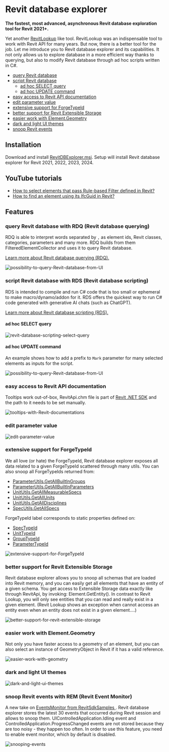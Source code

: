 # Revit database explorer

**The fastest, most advanced, asynchronous Revit database exploration tool for Revit 2021+.**

Yet another [RevitLookup](https://github.com/jeremytammik/RevitLookup) like tool. RevitLookup was an indispensable tool to work with Revit API for many years. But now, there is a better tool for the job. Let me introduce you to Revit database explorer and its capabilities. It not only allows us to explore database in a more efficient way thanks to querying, but also to modify Revit database through ad hoc scripts written in C#. 

- [query Revit database](#query-revit-database-with-rdq-revit-database-querying)
- [script Revit database](#script-revit-database-with-rds-revit-database-scripting)
  - [ad hoc SELECT query](#ad-hoc-select-query)
  - [ad hoc UPDATE command](#ad-hoc-update-command)
- [easy access to Revit API documentation](#easy-access-to-revit-api-documentation)
- [edit parameter value](#edit-parameter-value)
- [extensive support for ForgeTypeId](#extensive-support-for-forgetypeid)
- [better support for Revit Extensible Storage](#better-support-for-revit-extensible-storage)
- [easier work with Element.Geometry](#easier-work-with-elementgeometry)
- [dark and light UI themes](#dark-and-light-ui-themes)
- [snoop Revit events](#snoop-revit-events-with-rem-revit-event-monitor)




## Installation

Download and install [RevitDBExplorer.msi](https://github.com/NeVeSpl/RevitDBExplorer/releases/latest/download/RevitDBExplorer.msi). Setup will install Revit database explorer for Revit 2021, 2022, 2023, 2024.

## YouTube tutorials

- [How to select elements that pass Rule-based Filter defined in Revit?](https://www.youtube.com/watch?v=9Uup4Qe8csI)
- [How to find an element using its IfcGuid in Revit?](https://www.youtube.com/watch?v=oT6bxfKc2lg)

## Features

### query Revit database with RDQ (Revit database querying)

RDQ is able to interpret words separated by `,` as element ids, Revit classes, categories, parameters and many more. RDQ builds from them FilteredElementCollector and uses it to query Revit database. 

[Learn more about Revit database querying (RDQ).](documentation/revit-database-querying.md)

![possibility-to-query-Revit-database-from-UI](documentation/examples/rdq-revit-database-query-with-rql-revit-query-language.v2.gif)

### script Revit database with RDS (Revit database scripting)

RDS is intended to compile and run C# code that is too small or ephemeral to make macro/dynamo/addon for it. RDS offers the quickest way to run C# code generated with generative AI chats (such as ChatGPT). 

[Learn more about Revit database scripting (RDS).](documentation/revit-database-scripting.md) 

#### ad hoc SELECT query

![revit-database-scripting-select-query](documentation/examples/revit-database-scripting-select-query.gif)

#### ad hoc UPDATE command

An example shows how to add a prefix to `Mark` parameter for many selected elements as inputs for the script. 

![possibility-to-query-Revit-database-from-UI](documentation/examples/revit-database-scripting-update-command.gif)


### easy access to Revit API documentation

 Tooltips work out-of-box, RevitApi.chm file is part of [Revit .NET SDK](https://www.autodesk.com/developer-network/platform-technologies/revit) and the path to it needs to be set manually.

![tooltips-with-Revit-documentations](documentation/examples/easy-access-to-revit-api-documentation.gif)

### edit parameter value

![edit-parameter-value](documentation/examples/set.parameter.value.gif)

### extensive support for ForgeTypeId

We all love (or hate) the ForgeTypeId, Revit database explorer exposes all data related to a given ForgeTypeId scattered through many utils. You can also snoop all ForgeTypeIds returned from: 
- [ParameterUtils.GetAllBuiltInGroups](https://www.revitapidocs.com/2024/884d14d3-02e5-5631-adb3-79c612d04b5a.htm)
- [ParameterUtils.GetAllBuiltInParameters](https://www.revitapidocs.com/2024/bbcac12c-c02a-3747-55d0-95bc3f6d2bb2.htm)
- [UnitUtils.GetAllMeasurableSpecs](https://www.revitapidocs.com/2024/3acc20f9-40cd-d2d0-cb84-6b47d2140a14.htm)
- [UnitUtils.GetAllUnits](https://www.revitapidocs.com/2024/4f31ee9d-8e33-a12a-14b3-cc565dd77d45.htm)
- [UnitUtils.GetAllDisciplines](https://www.revitapidocs.com/2024/5b80ebe4-b085-5851-b412-0ad1dd5025bf.htm)
- [SpecUtils.GetAllSpecs](https://www.revitapidocs.com/2024/a93168f7-b52d-e97a-7935-50ddcec7fb54.htm)

ForgeTypeId label corresponds to static properties defined on:
- [SpecTypeId](https://www.revitapidocs.com/2024/87de2c69-a5e8-40e3-3d7a-9b18f1fda03a.htm)
- [UnitTypeId](https://www.revitapidocs.com/2024/4245c082-629c-9ab0-7d43-fbb771db7991.htm)
- [GroupTypeId](https://www.revitapidocs.com/2024/cf6883b8-349d-bdc3-3099-b9e7d380ba84.htm)
- [ParameterTypeId](https://www.revitapidocs.com/2024/92077203-21e1-a197-ccdc-fae0a8caa770.htm)

![extensive-support-for-ForgeTypeId](documentation/examples/extensive-support-for-ForgeTypeId.gif)


### better support for Revit Extensible Storage

Revit database explorer allows you to snoop all schemas that are loaded into Revit memory, and you can easily get all elements that have an entity of a given schema. You get access to Extensible Storage data exactly like through RevitApi, by invoking: Element.GetEntity(). In contrast to Revit Lookup, you will only see entities that you can read and really exist in a given element. (Revit Lookup shows an exception when cannot access an entity even when an entity does not exist in a given element....)

![better-support-for-revit-extensible-storage](documentation/examples/better-support-for-revit-extensible-storage.gif)


### easier work with Element.Geometry

Not only you have faster access to a geometry of an element, but you can also select an instance of GeometryObject in Revit if it has a valid reference.  

![easier-work-with-geometry](documentation/examples/easier-work-with-element-geometry.gif)


### dark and light UI themes

![dark-and-light-ui-themes](documentation/examples/dark-and-light-ui-themes.gif)

### snoop Revit events with REM (Revit Event Monitor)

A new take on [EventsMonitor from  RevitSdkSamples
](https://github.com/jeremytammik/RevitSdkSamples/tree/master/SDK/Samples/Events/EventsMonitor/CS). Revit database explorer stores the latest 30 events that occurred during Revit session and allows to snoop them. UIControlledApplication.Idling event and ControlledApplication.ProgressChanged events are not stored because they are too noisy - they happen too often. In order to use this feature, you need to enable event monitor, which by default is disabled.

![snooping-events](documentation/examples/snooping-events.gif)


